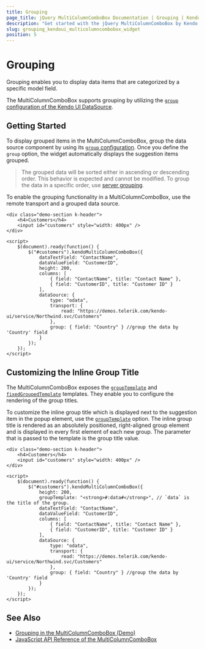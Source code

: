 ```yaml
---
title: Grouping
page_title: jQuery MultiColumnComboBox Documentation | Grouping | Kendo UI
description: "Get started with the jQuery MultiColumnComboBox by Kendo UI and configure its grouping functionality."
slug: grouping_kendoui_multicolumncombobox_widget
position: 5
---
```


# Grouping

Grouping enables you to display data items that are categorized by a specific model field.

The MultiColumnComboBox supports grouping by utilizing the [`group` configuration of the Kendo UI DataSource](/api/javascript/data/datasource/configuration/group).

## Getting Started

To display grouped items in the MultiColumnComboBox, group the data source component by using its [`group` configuration](/api/javascript/data/datasource/configuration/group). Once you define the `group` option, the widget automatically displays the suggestion items grouped.

> The grouped data will be sorted either in ascending or descending order. This behavior is expected and cannot be modified. To group the data in a specific order, use [server grouping](/api/javascript/data/datasource/configuration/servergrouping).

To enable the grouping functionality in a MultiColumnComboBox, use the remote transport and a grouped data source.

```dojo
<div class="demo-section k-header">
    <h4>Customers</h4>
    <input id="customers" style="width: 400px" />
</div>

<script>
    $(document).ready(function() {
        $("#customers").kendoMultiColumnComboBox({
            dataTextField: "ContactName",
            dataValueField: "CustomerID",
            height: 200,
            columns: [
                { field: "ContactName", title: "Contact Name" },
                { field: "CustomerID", title: "Customer ID" }
            ],
            dataSource: {
                type: "odata",
                transport: {
                    read: "https://demos.telerik.com/kendo-ui/service/Northwind.svc/Customers"
                },
                group: { field: "Country" } //group the data by 'Country' field
            }
        });
    });
</script>
```

## Customizing the Inline Group Title

The MultiColumnComboBox exposes the [`groupTemplate`](/api/javascript/ui/multicolumncombobox/configuration/grouptemplate) and [`fixedGroupedTemplate`](/api/javascript/ui/multicolumncombobox/configuration/fixedgrouptemplate) templates. They enable you to configure the rendering of the group titles.

To customize the inline group title which is displayed next to the suggestion item in the popup element, use the [`groupTemplate`](/api/javascript/ui/multicolumncombobox/configuration/grouptemplate) option. The inline group title is rendered as an absolutely positioned, right-aligned group element and is displayed in every first element of each new group. The parameter that is passed to the template is the group title value.

```dojo
<div class="demo-section k-header">
    <h4>Customers</h4>
    <input id="customers" style="width: 400px" />
</div>

<script>
    $(document).ready(function() {
        $("#customers").kendoMultiColumnComboBox({
            height: 200,
            groupTemplate: "<strong>#:data#</strong>", // `data` is the title of the group.
            dataTextField: "ContactName",
            dataValueField: "CustomerID",
            columns: [
                { field: "ContactName", title: "Contact Name" },
                { field: "CustomerID", title: "Customer ID" }
            ],
            dataSource: {
                type: "odata",
                transport: {
                    read: "https://demos.telerik.com/kendo-ui/service/Northwind.svc/Customers"
                },
                group: { field: "Country" } //group the data by 'Country' field
            }
        });
    });
</script>
```

## See Also

* [Grouping in the MultiColumnComboBox (Demo)](https://demos.telerik.com/kendo-ui/multicolumncombobox/grouping)
* [JavaScript API Reference of the MultiColumnComboBox](/api/javascript/ui/multicolumncombobox)
